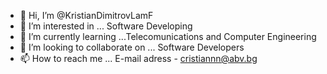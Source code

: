 - 👋 Hi, I’m @KristianDimitrovLamF
- 👀 I’m interested in ... Software Developing
- 🌱 I’m currently learning ...Telecomunications and Computer Engineering
- 💞️ I’m looking to collaborate on ... Software Developers
- 📫 How to reach me ... E-mail adress - cristiannn@abv.bg

<!---
KristianDimitrovLamF/KristianDimitrovLamF is a ✨ special ✨ repository because its `README.md` (this file) appears on your GitHub profile.
You can click the Preview link to take a look at your changes.
--->
